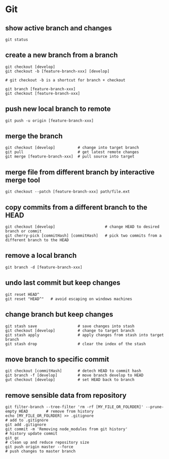 # Git

## show active branch and changes

    git status

## create a new branch from a branch

    git checkout [develop]
    git checkout -b [feature-branch-xxx] [develop]

    # git checkout -b is a shortcut for branch + checkout

    git branch [feature-branch-xxx]
    git checkout [feature-branch-xxx]
    
## push new local branch to remote
    git push -u origin [feature-branch-xxx]

## merge the branch

    git checkout [develop]          # change into target branch
    git pull                        # get latest remote changes
    git merge [feature-branch-xxx]  # pull source into target

## merge file from different branch by interactive merge tool

    git checkout --patch [feature-branch-xxx] path/file.ext
    
## copy commits from a different branch to the HEAD
    
    git checkout [develop]                      # change HEAD to desired branch or commit    
    git cherry-pick [commitHash] [commitHash]   # pick two commits from a different branch to the HEAD

## remove a local branch

    git branch -d [feature-branch-xxx]

## undo last commit but keep changes

    git reset HEAD^
    git reset "HEAD^"   # avoid escaping on windows machines

## change branch but keep changes

    git stash save                  # save changes into stash
    git checkout [develop]          # change to target branch
    git stash apply                 # apply changes from stash into target branch
    git stash drop                  # clear the index of the stash
    
## move branch to specific commit

    git checkout [commitHash]       # detech HEAD to commit hash
    git branch -f [develop]         # move branch develop to HEAD
    gut checkout [develop]          # set HEAD back to branch
    
## remove sensible data from repository

    git filter-branch --tree-filter 'rm -rf [MY_FILE_OR_FOLRDER]' --prune-empty HEAD        # remove from history
    echo [MY_FILE_OR_FOLRDER] >> .gitignore                                                 # add to .gitignore
    git add .gitignore
    git commit -m 'Removing node_modules from git history'                                  # history update commit
    git gc                                                                                  # clean up and reduce repository size
    git push origin master --force                                                          # push changes to master branch
